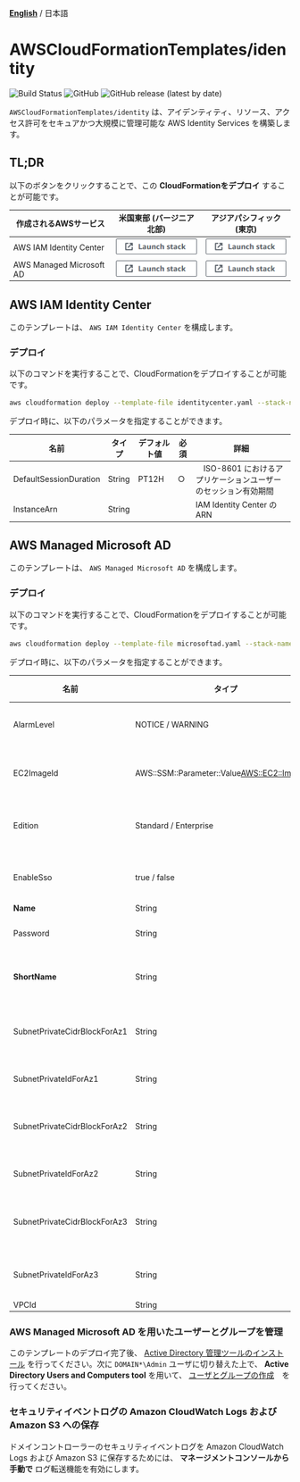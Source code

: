 [**English**](README.md) / 日本語

# AWSCloudFormationTemplates/identity
![Build Status](https://codebuild.ap-northeast-1.amazonaws.com/badges?uuid=eyJlbmNyeXB0ZWREYXRhIjoiZ3Z5MUkzdXRFcEtqM25ST0lZdW93ZVBKTnRXTk1WRGFUNkk2MzFpVERGNHp1dHU2RDNReU5IUlAvTitlRGgxNE03N3Y4ejZFaTNDVmpXdDZDK1pjRUFBPSIsIml2UGFyYW1ldGVyU3BlYyI6IllkWXQ5VVNaWE9QSnZkN3EiLCJtYXRlcmlhbFNldFNlcmlhbCI6MX0%3D&branch=main)
![GitHub](https://img.shields.io/github/license/eijikominami/aws-cloudformation-templates)
![GitHub release (latest by date)](https://img.shields.io/github/v/release/eijikominami/aws-cloudformation-templates)
 
``AWSCloudFormationTemplates/identity`` は、アイデンティティ、リソース、アクセス許可をセキュアかつ大規模に管理可能な AWS Identity Services を構築します。

## TL;DR

以下のボタンをクリックすることで、この **CloudFormationをデプロイ** することが可能です。

| 作成されるAWSサービス | 米国東部 (バージニア北部) | アジアパシフィック (東京) |
| --- | --- | --- |
| AWS IAM Identity Center | [![cloudformation-launch-stack](../images/cloudformation-launch-stack.png)](https://console.aws.amazon.com/cloudformation/home?region=us-east-1#/stacks/create/review?stackName=IdentityCenter&templateURL=https://eijikominami.s3-ap-northeast-1.amazonaws.com/aws-cloudformation-templates/identity/identitycenter.yaml) | [![cloudformation-launch-stack](../images/cloudformation-launch-stack.png)](https://console.aws.amazon.com/cloudformation/home?region=ap-northeast-1#/stacks/create/review?stackName=IdentityCenter&templateURL=https://eijikominami.s3-ap-northeast-1.amazonaws.com/aws-cloudformation-templates/identity/identitycenter.yaml) |
| AWS Managed Microsoft AD | [![cloudformation-launch-stack](../images/cloudformation-launch-stack.png)](https://console.aws.amazon.com/cloudformation/home?region=us-east-1#/stacks/create/review?stackName=MicrosoftAD&templateURL=https://eijikominami.s3-ap-northeast-1.amazonaws.com/aws-cloudformation-templates/identity/microsoftad.yaml) | [![cloudformation-launch-stack](../images/cloudformation-launch-stack.png)](https://console.aws.amazon.com/cloudformation/home?region=ap-northeast-1#/stacks/create/review?stackName=MicrosoftAD&templateURL=https://eijikominami.s3-ap-northeast-1.amazonaws.com/aws-cloudformation-templates/identity/microsoftad.yaml) |

## AWS IAM Identity Center

このテンプレートは、 ``AWS IAM Identity Center`` を構成します。

### デプロイ

以下のコマンドを実行することで、CloudFormationをデプロイすることが可能です。

```bash
aws cloudformation deploy --template-file identitycenter.yaml --stack-name IdentityCenter --capabilities CAPABILITY_NAMED_IAM CAPABILITY_AUTO_EXPAND
```

デプロイ時に、以下のパラメータを指定することができます。

| 名前 | タイプ | デフォルト値 | 必須 | 詳細 |
| --- | --- | --- | --- | --- |
| DefaultSessionDuration | String | PT12H | ○ |　ISO-8601 におけるアプリケーションユーザーのセッション有効期間 |
| InstanceArn | String |  |  | IAM Identity Center の ARN |

## AWS Managed Microsoft AD

このテンプレートは、 ``AWS Managed Microsoft AD`` を構成します。

### デプロイ

以下のコマンドを実行することで、CloudFormationをデプロイすることが可能です。

```bash
aws cloudformation deploy --template-file microsoftad.yaml --stack-name MicrosoftAD --capabilities CAPABILITY_NAMED_IAM CAPABILITY_AUTO_EXPAND
```

デプロイ時に、以下のパラメータを指定することができます。

| 名前 | タイプ | デフォルト値 | 必須 | 詳細 |
| --- | --- | --- | --- | --- |
| AlarmLevel | NOTICE / WARNING | NOTICE | ○ | CloudWatch アラームのアラームレベル |
| EC2ImageId | AWS::SSM::Parameter::Value<AWS::EC2::Image::Id> | /aws/service/ami-windows-latest/Windows_Server-2022-Japanese-Full-Base | ○ | EC2 のイメージ ID |
| Edition | Standard / Enterprise | Standard | ○ | Microsoft Active Directory のエディション |
| EnableSso | true / false | true | ○ | シングルサインオンを有効化するかどうか |
| **Name** | String | corp.example.com | ○ | ドメイン名 |
| Password | String | Password1+ | ○ | Admin ユーザのドメイン名 |
| **ShortName** | String | CORP | ○ | The NetBIOS name for your domain |
| SubnetPrivateCidrBlockForAz1 | String | 10.3.0.0/24 | ○ | AZ1 にあるプライベートサブネットのCIDRブロック |
| SubnetPrivateIdForAz1 | String | | ○ | AZ1 のプライベートサブネット ID |
| SubnetPrivateCidrBlockForAz2 | String | 10.3.4.0/24 | ○ | AZ2 にあるプライベートサブネットのCIDRブロック |
| SubnetPrivateIdForAz2 | String | | ○ | AZ2 のプライベートサブネット ID |
| SubnetPrivateCidrBlockForAz3 | String | 10.3.8.0/24 | 条件付き | AZ3 にあるプライベートサブネットのCIDRブロック |
| SubnetPrivateIdForAz3 | String | | 条件付き | AZ3 のプライベートサブネット ID |
| VPCId | String | | ○ | VPC ID |

### AWS Managed Microsoft AD を用いたユーザーとグループを管理

このテンプレートのデプロイ完了後、 [Active Directory 管理ツールのインストール](https://docs.aws.amazon.com/ja_jp/directoryservice/latest/admin-guide/ms_ad_install_ad_tools.html) を行ってください。次に `DOMAIN*\Admin` ユーザに切り替えた上で、 **Active Directory Users and Computers tool** を用いて、 [ユーザとグループの作成](https://docs.aws.amazon.com/ja_jp/directoryservice/latest/admin-guide/ms_ad_manage_users_groups_create_user.html)　を行ってください。

### セキュリティイベントログの Amazon CloudWatch Logs および Amazon S3 への保存

ドメインコントローラーのセキュリティイベントログを Amazon CloudWatch Logs および Amazon S3 に保存するためには、 **マネージメントコンソールから手動で** ログ転送機能を有効にします。